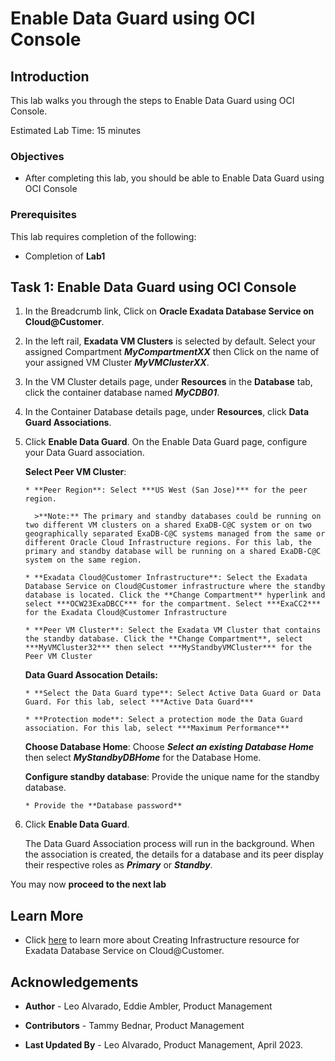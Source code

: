 


# Enable Data Guard using OCI Console


## Introduction

This lab walks you through the steps to Enable Data Guard using OCI Console.

Estimated Lab Time: 15 minutes

<!-- Watch the video below for a quick walk-through of the lab.
[Create an Exadata Database Service on Cloud@Customer Infrastructure](youtube:DCrivNA5bs8)
-->
### Objectives

-   After completing this lab, you should be able to Enable Data Guard using OCI Console

### Prerequisites

This lab requires completion of the following:

* Completion of **Lab1**


## Task 1: Enable Data Guard using OCI Console

1. In the Breadcrumb link, Click on **Oracle Exadata Database Service on Cloud@Customer**. 
   
2. In the left rail, **Exadata VM Clusters** is selected by default. Select your assigned Compartment ***MyCompartmentXX*** then Click on the name of your assigned VM Cluster ***MyVMClusterXX***.

3. In the VM Cluster details page, under **Resources** in the **Database** tab, click the container database named ***MyCDB01***. 

4. In the Container Database details page, under **Resources**, click **Data Guard Associations**.

5. Click **Enable Data Guard**. On the Enable Data Guard page, configure your Data Guard association.

    
    **Select Peer VM Cluster**: 

       * **Peer Region**: Select ***US West (San Jose)*** for the peer region.
  
         >**Note:** The primary and standby databases could be running on two different VM clusters on a shared ExaDB-C@C system or on two geographically separated ExaDB-C@C systems managed from the same or different Oracle Cloud Infrastructure regions. For this lab, the primary and standby database will be running on a shared ExaDB-C@C system on the same region.
    
       * **Exadata Cloud@Customer Infrastructure**: Select the Exadata Database Service on Cloud@Customer infrastructure where the standby database is located. Click the **Change Compartment** hyperlink and select ***OCW23ExaDBCC*** for the compartment. Select ***ExaCC2*** for the Exadata Cloud@Customer Infrastructure
    
       * **Peer VM Cluster**: Select the Exadata VM Cluster that contains the standby database. Click the **Change Compartment**, select ***MyVMCluster32*** then select ***MyStandbyVMCluster*** for the Peer VM Cluster
    
    **Data Guard Assocation Details:**
    
       * **Select the Data Guard type**: Select Active Data Guard or Data Guard. For this lab, select ***Active Data Guard***
    
       * **Protection mode**: Select a protection mode the Data Guard association. For this lab, select ***Maximum Performance***


    **Choose Database Home**: Choose ***Select an existing Database Home*** then select ***MyStandbyDBHome*** for the Database Home.

    **Configure standby database**: Provide the unique name for the standby database. 
    
       * Provide the **Database password** 

6. Click **Enable Data Guard**.
   
   The Data Guard Association process will run in the background. When the association is created, the details for a database and its peer display their respective roles as ***Primary*** or ***Standby***.
  



You may now **proceed to the next lab**

## Learn More

* Click [here](https://docs.oracle.com/en/engineered-systems/exadata-cloud-at-customer/ecccm/ecc-provisioning.html#GUID-4CB5B5E1-E853-4CA2-B43D-54CD18A8F28A) to learn more about Creating Infrastructure resource for Exadata Database Service on Cloud@Customer.

## Acknowledgements

* **Author** - Leo Alvarado, Eddie Ambler, Product Management

* **Contributors** - Tammy Bednar, Product Management

* **Last Updated By** - Leo Alvarado, Product Management, April 2023.
